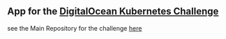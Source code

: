 ## App for the [DigitalOcean Kubernetes Challenge](https://www.digitalocean.com/community/pages/kubernetes-challenge) 

see the Main Repository for the challenge [here]( https://github.com/pascal-sochacki/kubernetes-challenge-digital-ocean)
